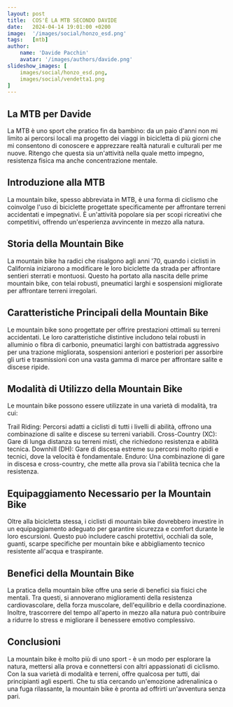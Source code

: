 ```yaml
---
layout: post
title:  COS'È LA MTB SECONDO DAVIDE
date:   2024-04-14 19:01:00 +0200
image:  '/images/social/honzo_esd.png'
tags:   [mtb]
author:
    name: 'Davide Pacchin'
    avatar: '/images/authors/davide.png'
slideshow_images: [
    images/social/honzo_esd.png,
    images/social/vendetta1.png
]
---
```


## La MTB per Davide

La MTB è uno sport che pratico fin da bambino: da un paio d'anni non mi limito ai percorsi locali ma progetto dei viaggi in bicicletta di più giorni che mi consentono di conoscere e apprezzare realtà naturali e culturali per me nuove. Ritengo che questa sia un'attività nella quale metto impegno, resistenza fisica ma anche concentrazione mentale.

## Introduzione alla MTB

La mountain bike, spesso abbreviata in MTB, è una forma di ciclismo che coinvolge l'uso di biciclette progettate specificamente per affrontare terreni accidentati e impegnativi. È un'attività popolare sia per scopi ricreativi che competitivi, offrendo un'esperienza avvincente in mezzo alla natura.

## Storia della Mountain Bike

La mountain bike ha radici che risalgono agli anni '70, quando i ciclisti in California iniziarono a modificare le loro biciclette da strada per affrontare sentieri sterrati e montuosi. Questo ha portato alla nascita delle prime mountain bike, con telai robusti, pneumatici larghi e sospensioni migliorate per affrontare terreni irregolari.

## Caratteristiche Principali della Mountain Bike

Le mountain bike sono progettate per offrire prestazioni ottimali su terreni accidentati. Le loro caratteristiche distintive includono telai robusti in alluminio o fibra di carbonio, pneumatici larghi con battistrada aggressivo per una trazione migliorata, sospensioni anteriori e posteriori per assorbire gli urti e trasmissioni con una vasta gamma di marce per affrontare salite e discese ripide.

## Modalità di Utilizzo della Mountain Bike

Le mountain bike possono essere utilizzate in una varietà di modalità, tra cui:

Trail Riding: Percorsi adatti a ciclisti di tutti i livelli di abilità, offrono una combinazione di salite e discese su terreni variabili.
Cross-Country (XC): Gare di lunga distanza su terreni misti, che richiedono resistenza e abilità tecnica.
Downhill (DH): Gare di discesa estreme su percorsi molto ripidi e tecnici, dove la velocità è fondamentale.
Enduro: Una combinazione di gare in discesa e cross-country, che mette alla prova sia l'abilità tecnica che la resistenza.

## Equipaggiamento Necessario per la Mountain Bike

Oltre alla bicicletta stessa, i ciclisti di mountain bike dovrebbero investire in un equipaggiamento adeguato per garantire sicurezza e comfort durante le loro escursioni. Questo può includere caschi protettivi, occhiali da sole, guanti, scarpe specifiche per mountain bike e abbigliamento tecnico resistente all'acqua e traspirante.

## Benefici della Mountain Bike

La pratica della mountain bike offre una serie di benefici sia fisici che mentali. Tra questi, si annoverano miglioramenti della resistenza cardiovascolare, della forza muscolare, dell'equilibrio e della coordinazione. Inoltre, trascorrere del tempo all'aperto in mezzo alla natura può contribuire a ridurre lo stress e migliorare il benessere emotivo complessivo.

## Conclusioni

La mountain bike è molto più di uno sport - è un modo per esplorare la natura, mettersi alla prova e connettersi con altri appassionati di ciclismo. Con la sua varietà di modalità e terreni, offre qualcosa per tutti, dai principianti agli esperti. Che tu stia cercando un'emozione adrenalinica o una fuga rilassante, la mountain bike è pronta ad offrirti un'avventura senza pari.
